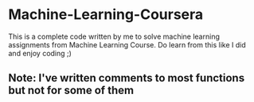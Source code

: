 # Machine-Learning-Coursera
This is a complete code written by me to solve machine learning assignments from Machine Learning Course.
Do learn from this like I did and enjoy coding ;)

## Note: I've written comments to most functions but not for some of them
